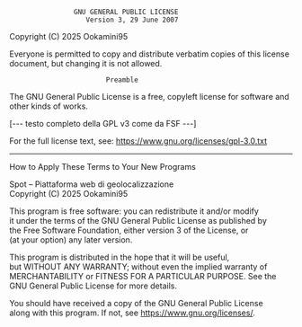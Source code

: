                     GNU GENERAL PUBLIC LICENSE
                       Version 3, 29 June 2007

 Copyright (C) 2025  Ookamini95

 Everyone is permitted to copy and distribute verbatim copies
 of this license document, but changing it is not allowed.

                            Preamble

 The GNU General Public License is a free, copyleft license for
 software and other kinds of works.

 [--- testo completo della GPL v3 come da FSF ---]

 For the full license text, see: <https://www.gnu.org/licenses/gpl-3.0.txt>

-----------------------------------------------------------------------
How to Apply These Terms to Your New Programs

Spot – Piattaforma web di geolocalizzazione  
Copyright (C) 2025  Ookamini95

This program is free software: you can redistribute it and/or modify  
it under the terms of the GNU General Public License as published by  
the Free Software Foundation, either version 3 of the License, or  
(at your option) any later version.  

This program is distributed in the hope that it will be useful,  
but WITHOUT ANY WARRANTY; without even the implied warranty of  
MERCHANTABILITY or FITNESS FOR A PARTICULAR PURPOSE. See the  
GNU General Public License for more details.  

You should have received a copy of the GNU General Public License  
along with this program. If not, see <https://www.gnu.org/licenses/>.
